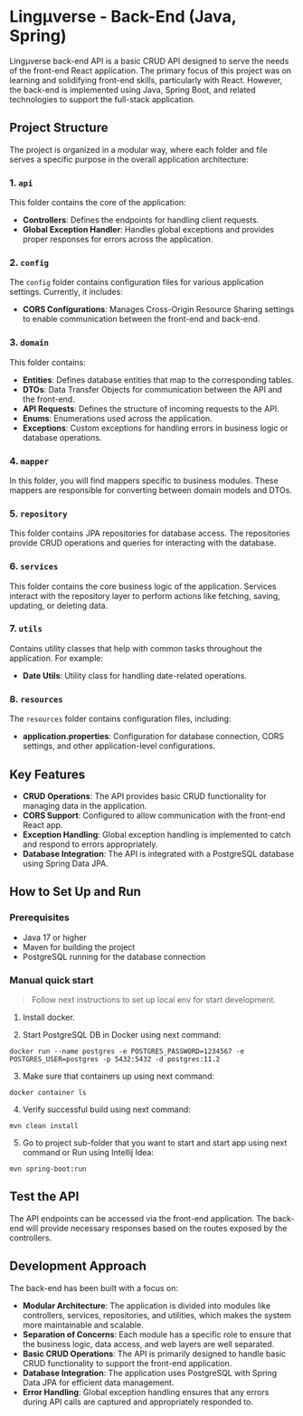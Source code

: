 # Lingμverse - Back-End (Java, Spring)

Lingμverse back-end API is a basic CRUD API designed to serve the needs of the front-end React application. The primary focus of this project was on learning and solidifying front-end skills, particularly with React. However, the back-end is implemented using Java, Spring Boot, and related technologies to support the full-stack application.

## Project Structure

The project is organized in a modular way, where each folder and file serves a specific purpose in the overall application architecture:

### 1. `api`
This folder contains the core of the application:
- **Controllers**: Defines the endpoints for handling client requests.
- **Global Exception Handler**: Handles global exceptions and provides proper responses for errors across the application.

### 2. `config`
The `config` folder contains configuration files for various application settings. Currently, it includes:
- **CORS Configurations**: Manages Cross-Origin Resource Sharing settings to enable communication between the front-end and back-end.

### 3. `domain`
This folder contains:
- **Entities**: Defines database entities that map to the corresponding tables.
- **DTOs**: Data Transfer Objects for communication between the API and the front-end.
- **API Requests**: Defines the structure of incoming requests to the API.
- **Enums**: Enumerations used across the application.
- **Exceptions**: Custom exceptions for handling errors in business logic or database operations.

### 4. `mapper`
In this folder, you will find mappers specific to business modules. These mappers are responsible for converting between domain models and DTOs.

### 5. `repository`
This folder contains JPA repositories for database access. The repositories provide CRUD operations and queries for interacting with the database.

### 6. `services`
This folder contains the core business logic of the application. Services interact with the repository layer to perform actions like fetching, saving, updating, or deleting data.

### 7. `utils`
Contains utility classes that help with common tasks throughout the application. For example:
- **Date Utils**: Utility class for handling date-related operations.

### 8. `resources`
The `resources` folder contains configuration files, including:
- **application.properties**: Configuration for database connection, CORS settings, and other application-level configurations.

## Key Features

- **CRUD Operations**: The API provides basic CRUD functionality for managing data in the application.
- **CORS Support**: Configured to allow communication with the front-end React app.
- **Exception Handling**: Global exception handling is implemented to catch and respond to errors appropriately.
- **Database Integration**: The API is integrated with a PostgreSQL database using Spring Data JPA.

## How to Set Up and Run

### Prerequisites
- Java 17 or higher
- Maven for building the project
- PostgreSQL running for the database connection

### Manual quick start
> Follow next instructions to set up local env for start development.

1. Install docker.


2. Start PostgreSQL DB in Docker using next command:
```
docker run --name postgres -e POSTGRES_PASSWORD=1234567 -e POSTGRES_USER=postgres -p 5432:5432 -d postgres:11.2
```

3. Make sure that containers up using next command:
```
docker container ls
```

4. Verify successful build using next command:

```
mvn clean install
```

5. Go to project sub-folder that you want to start and start app using next command or Run using Intellij Idea:

```
mvn spring-boot:run
``` 

## Test the API

The API endpoints can be accessed via the front-end application. The back-end will provide necessary responses based on the routes exposed by the controllers.

## Development Approach

The back-end has been built with a focus on:

- **Modular Architecture**: The application is divided into modules like controllers, services, repositories, and utilities, which makes the system more maintainable and scalable.
- **Separation of Concerns**: Each module has a specific role to ensure that the business logic, data access, and web layers are well separated.
- **Basic CRUD Operations**: The API is primarily designed to handle basic CRUD functionality to support the front-end application.
- **Database Integration**: The application uses PostgreSQL with Spring Data JPA for efficient data management.
- **Error Handling**: Global exception handling ensures that any errors during API calls are captured and appropriately responded to.


